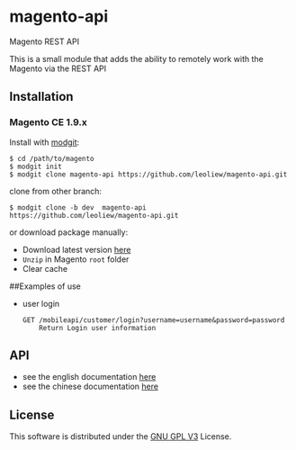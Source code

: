 # magento-api
Magento REST API


This is a small module that adds the ability to remotely work with the Magento via the REST API

## Installation

### Magento CE 1.9.x

Install with [modgit](https://github.com/jreinke/modgit):

    $ cd /path/to/magento
    $ modgit init
    $ modgit clone magento-api https://github.com/leoliew/magento-api.git
    
clone from other branch:
    
    $ modgit clone -b dev  magento-api  https://github.com/leoliew/magento-api.git
    
or download package manually:

* Download latest version [here](https://github.com/leoliew/magento-api/archive/master.zip)
* `Unzip` in Magento `root` folder
* Clear cache

##Examples of use

  * user login

        GET /mobileapi/customer/login?username=username&password=password
            Return Login user information

## API 

* see the english documentation [here](https://github.com/leoliew/magento-api/tree/master/api/en/#api-document)
* see the chinese documentation [here](https://github.com/leoliew/magento-api/tree/master/api/cn/#api-文档)


License
-------

This software is distributed under the [GNU GPL V3](http://www.gnu.org/licenses/gpl.html) License.





